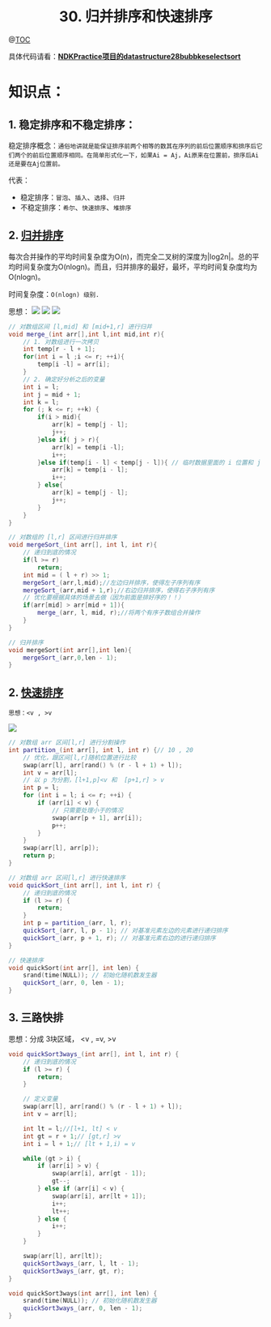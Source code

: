 # <center>30. 归并排序和快速排序<center>
@[TOC](数据结构和算法)

具体代码请看：**[NDKPractice项目的datastructure28bubbkeselectsort](https://github.com/EastUp/NDKPractice/tree/master/datastructure28bubbleselectsort)**

# 知识点：

## 1. 稳定排序和不稳定排序：

稳定排序概念：`通俗地讲就是能保证排序前两个相等的数其在序列的前后位置顺序和排序后它们两个的前后位置顺序相同。在简单形式化一下，如果Ai = Aj，Ai原来在位置前，排序后Ai还是要在Aj位置前。`

代表：
- 稳定排序：`冒泡`、`插入`、`选择`、`归并`
- 不稳定排序：`希尔`、`快速排序`、`堆排序`


## 2. [归并排序](https://www.cnblogs.com/chengxiao/p/6194356.html)

每次合并操作的平均时间复杂度为O(n)，而完全二叉树的深度为|log2n|。总的平均时间复杂度为O(nlogn)。而且，归并排序的最好，最坏，平均时间复杂度均为O(nlogn)。

时间复杂度：`O(nlogn) 级别.`

思想：
![](../pic/归并排序1.png)
![](../pic/归并排序2.png)
![](../pic/归并排序3.png)

```c++
// 对数组区间 [l,mid] 和 [mid+1,r] 进行归并
void merge_(int arr[],int l,int mid,int r){
    // 1. 对数组进行一次拷贝
    int temp[r - l + 1];
    for(int i = l ;i <= r; ++i){
        temp[i -l] = arr[i];
    }
    // 2. 确定好分析之后的变量
    int i = l;
    int j = mid + 1;
    int k = l;
    for (; k <= r; ++k) {
        if(i > mid){
            arr[k] = temp[j - l];
            j++;
        }else if( j > r){
            arr[k] = temp[i -l];
            i++;
        }else if(temp[i - l] < temp[j - l]){ // 临时数据里面的 i 位置和 j 位置去比较
            arr[k] = temp[i - l];
            i++;
        } else{
            arr[k] = temp[j - l];
            j++;
        }
    }
}

// 对数组的 [l,r] 区间进行归并排序
void mergeSort_(int arr[], int l, int r){
    // 递归到底的情况
    if(l >= r)
        return;
    int mid = ( l + r) >> 1;
    mergeSort_(arr,l,mid);//左边归并排序，使得左子序列有序
    mergeSort_(arr,mid + 1,r);//右边归并排序，使得右子序列有序
    // 优化要根据具体的场景去做（因为前面是排好序的！！）
    if(arr[mid] > arr[mid + 1]){
        merge_(arr, l, mid, r);//将两个有序子数组合并操作
    }
}

// 归并排序
void mergeSort(int arr[],int len){
    mergeSort_(arr,0,len - 1);
}
```

## 2. [快速排序](https://www.cnblogs.com/MOBIN/p/4681369.html)

`思想：<v , >v`

![](../pic/快速排序.png)

```c++
// 对数组 arr 区间[l,r] 进行分割操作
int partition_(int arr[], int l, int r) {// 10 , 20
    // 优化，跟区间[l,r]随机位置进行比较
    swap(arr[l], arr[rand() % (r - l + 1) + l]);
    int v = arr[l];
    // 以 p 为分割，[l+1,p]<v 和  [p+1,r] > v
    int p = l;
    for (int i = l; i <= r; ++i) {
        if (arr[i] < v) {
            // 只需要处理小于的情况
            swap(arr[p + 1], arr[i]);
            p++;
        }
    }
    swap(arr[l], arr[p]);
    return p;
}

// 对数组 arr 区间[l,r] 进行快速排序
void quickSort_(int arr[], int l, int r) {
    // 递归到底的情况
    if (l >= r) {
        return;
    }
    int p = partition_(arr, l, r);
    quickSort_(arr, l, p - 1); // 对基准元素左边的元素进行递归排序
    quickSort_(arr, p + 1, r); // 对基准元素右边的进行递归排序
}

// 快速排序
void quickSort(int arr[], int len) {
    srand(time(NULL)); // 初始化随机数发生器
    quickSort_(arr, 0, len - 1);
}
```


## 3. 三路快排

思想：分成 3块区域， <v , =v, >v

```c++
void quickSort3ways_(int arr[], int l, int r) {
    // 递归到底的情况
    if (l >= r) {
        return;
    }

    // 定义变量
    swap(arr[l], arr[rand() % (r - l + 1) + l]);
    int v = arr[l];

    int lt = l;//[l+1, lt] < v
    int gt = r + 1;// [gt,r] >v
    int i = l + 1;// [lt + 1,i) = v

    while (gt > i) {
        if (arr[i] > v) {
            swap(arr[i], arr[gt - 1]);
            gt--;
        } else if (arr[i] < v) {
            swap(arr[i], arr[lt + 1]);
            i++;
            lt++;
        } else {
            i++;
        }
    }

    swap(arr[l], arr[lt]);
    quickSort3ways_(arr, l, lt - 1);
    quickSort3ways_(arr, gt, r);
}

void quickSort3ways(int arr[], int len) {
    srand(time(NULL)); // 初始化随机数发生器
    quickSort3ways_(arr, 0, len - 1);
}

```

















